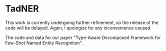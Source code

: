 # TadNER
This work is currently undergoing further refinement, so the release of the code will be delayed. Again, I apologize for any inconvenience caused.

The code and data for our paper "Type-Aware Decomposed Framework for Few-Shot Named Entity Recognition".
